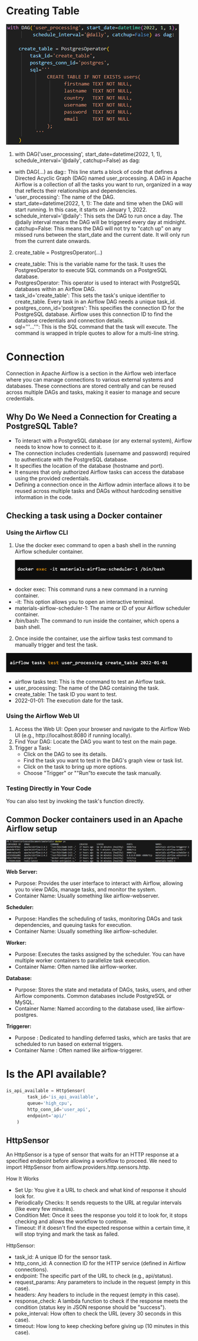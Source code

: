 # Creating Table

![1722853432220](image/user_processing/1722853432220.png)

1. with DAG('user_processing', start_date=datetime(2022, 1, 1), schedule_interval='@daily', catchup=False) as dag:

* with DAG(...) as dag:: This line starts a block of code that defines a Directed Acyclic Graph (DAG) named user_processing. A DAG in Apache Airflow is a collection of all the tasks you want to run, organized in a way that reflects their relationships and dependencies.
* 'user_processing': The name of the DAG.
* start_date=datetime(2022, 1, 1): The date and time when the DAG will start running. In this case, it starts on January 1, 2022.
* schedule_interval='@daily': This sets the DAG to run once a day. The @daily interval means the DAG will be triggered every day at midnight.
* catchup=False: This means the DAG will not try to "catch up" on any missed runs between the start_date and the current date. It will only run from the current date onwards.

2. create_table = PostgresOperator(...)

* create_table: This is the variable name for the task. It uses the PostgresOperator to execute SQL commands on a PostgreSQL database.
* PostgresOperator: This operator is used to interact with PostgreSQL databases within an Airflow DAG.
* task_id='create_table': This sets the task's unique identifier to create_table. Every task in an Airflow DAG needs a unique task_id.
* postgres_conn_id='postgres': This specifies the connection ID for the PostgreSQL database. Airflow uses this connection ID to find the database credentials and connection details.
* sql='''...''': This is the SQL command that the task will execute. The command is wrapped in triple quotes to allow for a multi-line string.

# Connection

Connection in Apache Airflow is a section in the Airflow web interface where you can manage connections to various external systems and databases. These connections are stored centrally and can be reused across multiple DAGs and tasks, making it easier to manage and secure credentials.

## Why Do We Need a Connection for Creating a PostgreSQL Table?

* To interact with a PostgreSQL database (or any external system), Airflow needs to know how to connect to it.
* The connection includes credentials (username and password) required to authenticate with the PostgreSQL database.
* It specifies the location of the database (hostname and port).
* It ensures that only authorized Airflow tasks can access the database using the provided credentials.
* Defining a connection once in the Airflow admin interface allows it to be reused across multiple tasks and DAGs without hardcoding sensitive information in the code.

## Checking a task using a Docker container

### Using the Airflow CLI

1. Use the docker exec command to open a bash shell in the running Airflow scheduler container.

   ![1722944483776](image/user_processing/1722944483776.png)

* docker exec: This command runs a new command in a running container.
* -it: This option allows you to open an interactive terminal.
* materials-airflow-scheduler-1: The name or ID of your Airflow scheduler container.
* /bin/bash: The command to run inside the container, which opens a bash shell.

2. Once inside the container, use the airflow tasks test command to manually trigger and test the task.

![1722944603342](image/user_processing/1722944603342.png)

* airflow tasks test: This is the command to test an Airflow task.
* user_processing: The name of the DAG containing the task.
* create_table: The task ID you want to test.
* 2022-01-01: The execution date for the task.

### Using the Airflow Web UI

1. Access the Web UI: Open your browser and navigate to the Airflow Web UI (e.g., http://localhost:8080 if running locally).
2. Find Your DAG: Locate the DAG you want to test on the main page.
3. Trigger a Task:
   * Click on the DAG to see its details.
   * Find the task you want to test in the DAG's graph view or task list.
   * Click on the task to bring up more options.
   * Choose "Trigger" or ""Run”to execute the task manually.

### Testing Directly in Your Code

You can also test by invoking the task's function directly.

## Common Docker containers used in an Apache Airflow setup

![1722947259916](image/user_processing/1722947259916.png)

**Web Server:**

* Purpose: Provides the user interface to interact with Airflow, allowing you to view DAGs, manage tasks, and monitor the system.
* Container Name: Usually something like airflow-webserver.

**Scheduler:**

* Purpose: Handles the scheduling of tasks, monitoring DAGs and task dependencies, and queuing tasks for execution.
* Container Name: Usually something like airflow-scheduler.

**Worker:**

* Purpose: Executes the tasks assigned by the scheduler. You can have multiple worker containers to parallelize task execution.
* Container Name: Often named like airflow-worker.

**Database:**

* Purpose: Stores the state and metadata of DAGs, tasks, users, and other Airflow components. Common databases include PostgreSQL or MySQL.
* Container Name: Named according to the database used, like airflow-postgres.

****Triggerer**:**

* Purpose : Dedicated to handling deferred tasks, which are tasks that are scheduled to run based on external triggers.
* Container Name : Often named like airflow-triggerer.

# Is the API available?

```python
is_api_available = HttpSensor(
        task_id='is_api_available',
        queue='high_cpu',
        http_conn_id='user_api',
        endpoint='api/'
    )
```

## HttpSensor

An HttpSensor is a type of sensor that waits for an HTTP response at a specified endpoint before allowing a workflow to proceed. We need to import HttpSensor from airflow.providers.http.sensors.http. 

How It Works

* Set Up: You give it a URL to check and what kind of response it should look for.
* Periodically Checks: It sends requests to the URL at regular intervals (like every few minutes).
* Condition Met: Once it sees the response you told it to look for, it stops checking and allows the workflow to continue.
* Timeout: If it doesn't find the expected response within a certain time, it will stop trying and mark the task as failed.

HttpSensor:

* task_id: A unique ID for the sensor task.
* http_conn_id: A connection ID for the HTTP service (defined in Airflow connections).
* endpoint: The specific part of the URL to check (e.g., api/status).
* request_params: Any parameters to include in the request (empty in this case).
* headers: Any headers to include in the request (empty in this case).
* response_check: A lambda function to check if the response meets the condition (status key in JSON response should be "success").
* poke_interval: How often to check the URL (every 30 seconds in this case).
* timeout: How long to keep checking before giving up (10 minutes in this case).
